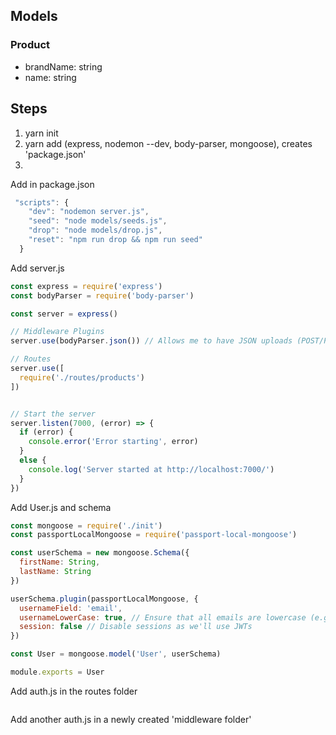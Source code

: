 ## Models

### Product
- brandName: string
- name: string

## Steps
1. yarn init
2. yarn add (express, nodemon --dev, body-parser, mongoose), creates 'package.json'
3. 

Add in package.json
```javascript
 "scripts": {
    "dev": "nodemon server.js",
    "seed": "node models/seeds.js",
    "drop": "node models/drop.js",
    "reset": "npm run drop && npm run seed"
  }
```

Add server.js
```javascript
const express = require('express')
const bodyParser = require('body-parser')

const server = express()

// Middleware Plugins
server.use(bodyParser.json()) // Allows me to have JSON uploads (POST/PUT/PATCH)

// Routes
server.use([
  require('./routes/products')
])


// Start the server
server.listen(7000, (error) => {
  if (error) {
    console.error('Error starting', error)
  }
  else {
    console.log('Server started at http://localhost:7000/')
  }
})

```

Add User.js and schema
```javascript
const mongoose = require('./init')
const passportLocalMongoose = require('passport-local-mongoose')

const userSchema = new mongoose.Schema({
  firstName: String,
  lastName: String
})

userSchema.plugin(passportLocalMongoose, {
  usernameField: 'email',
  usernameLowerCase: true, // Ensure that all emails are lowercase (e.g. BOB@gmail.com = bob@gmail.com)
  session: false // Disable sessions as we'll use JWTs
})

const User = mongoose.model('User', userSchema)

module.exports = User
```

Add auth.js in the routes folder
```javascript
```

Add another auth.js in a newly created 'middleware folder'
```javascript
```

